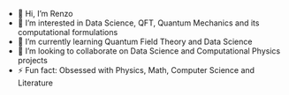 - 👋 Hi, I’m Renzo
- 👀 I’m interested in Data Science, QFT, Quantum Mechanics and its computational formulations
- 🌱 I’m currently learning Quantum Field Theory and Data Science
- 💞️ I’m looking to collaborate on Data Science and Computational Physics projects
- ⚡ Fun fact: Obsessed with Physics, Math, Computer Science and Literature

<!---
renzohillmann/renzohillmann is a ✨ special ✨ repository because its `README.md` (this file) appears on your GitHub profile.
You can click the Preview link to take a look at your changes.
--->
